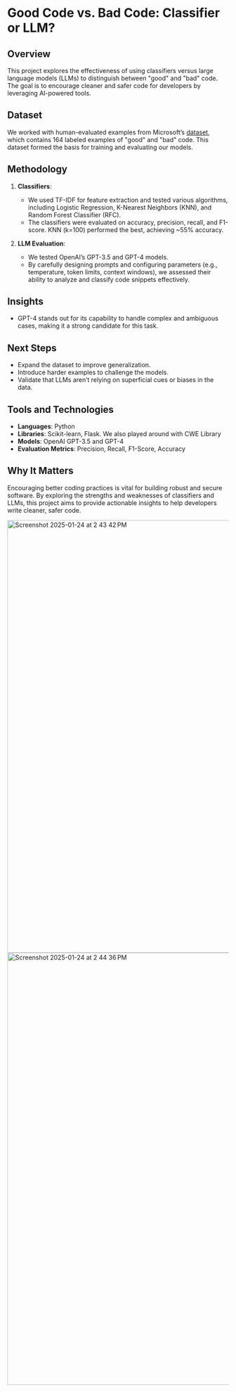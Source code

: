  # Good Code vs. Bad Code: Classifier or LLM?

## Overview
This project explores the effectiveness of using classifiers versus large language models (LLMs) to distinguish between "good" and "bad" code. The goal is to encourage cleaner and safer code for developers by leveraging AI-powered tools.

## Dataset
We worked with human-evaluated examples from Microsoft’s [dataset](https://github.com/microsoft/NoFunEval), which contains 164 labeled examples of "good" and "bad" code. This dataset formed the basis for training and evaluating our models.

## Methodology
1. **Classifiers**: 
   - We used TF-IDF for feature extraction and tested various algorithms, including Logistic Regression, K-Nearest Neighbors (KNN), and Random Forest Classifier (RFC).
   - The classifiers were evaluated on accuracy, precision, recall, and F1-score. KNN (k=100) performed the best, achieving ~55% accuracy.

2. **LLM Evaluation**:
   - We tested OpenAI’s GPT-3.5 and GPT-4 models.
   - By carefully designing prompts and configuring parameters (e.g., temperature, token limits, context windows), we assessed their ability to analyze and classify code snippets effectively.

## Insights
- GPT-4 stands out for its capability to handle complex and ambiguous cases, making it a strong candidate for this task.

## Next Steps
- Expand the dataset to improve generalization.
- Introduce harder examples to challenge the models.
- Validate that LLMs aren’t relying on superficial cues or biases in the data.

## Tools and Technologies
- **Languages**: Python
- **Libraries**: Scikit-learn, Flask. We also played around with CWE Library
- **Models**: OpenAI GPT-3.5 and GPT-4
- **Evaluation Metrics**: Precision, Recall, F1-Score, Accuracy

## Why It Matters
Encouraging better coding practices is vital for building robust and secure software. By exploring the strengths and weaknesses of classifiers and LLMs, this project aims to provide actionable insights to help developers write cleaner, safer code.
 
<img width="984" alt="Screenshot 2025-01-24 at 2 43 42 PM" src="https://github.com/user-attachments/assets/c9e73287-295c-4231-83ad-b98b0e365d10" />

<img width="983" alt="Screenshot 2025-01-24 at 2 44 36 PM" src="https://github.com/user-attachments/assets/8854fb41-78ec-40dd-acf9-363fde68a4a6" />
